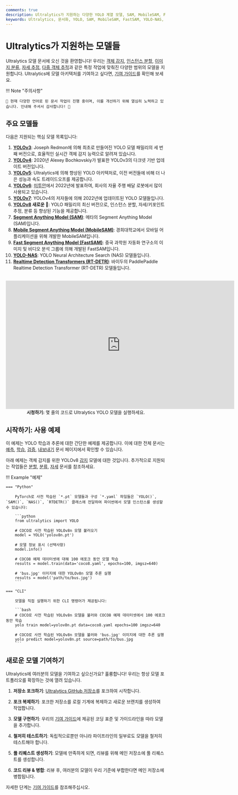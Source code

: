 ```yaml
---
comments: true
description: Ultralytics가 지원하는 다양한 YOLO 계열 모델, SAM, MobileSAM, FastSAM, YOLO-NAS, RT-DETR에 대해 알아보고 CLI와 Python 사용 예제를 통해 시작하세요.
keywords: Ultralytics, 문서화, YOLO, SAM, MobileSAM, FastSAM, YOLO-NAS, RT-DETR, 모델, 아키텍처, Python, CLI
---
```


# Ultralytics가 지원하는 모델들

Ultralytics 모델 문서에 오신 것을 환영합니다! 우리는 [객체 감지](../tasks/detect.md), [인스턴스 분할](../tasks/segment.md), [이미지 분류](../tasks/classify.md), [자세 추정](../tasks/pose.md), [다중 객체 추적](../modes/track.md)과 같은 특정 작업에 맞춰진 다양한 범위의 모델을 지원합니다. Ultralytics에 모델 아키텍처를 기여하고 싶다면, [기여 가이드](../../help/contributing.md)를 확인해 보세요.

!!! Note "주의사항"

    🚧 현재 다양한 언어로 된 문서 작업이 진행 중이며, 이를 개선하기 위해 열심히 노력하고 있습니다. 인내해 주셔서 감사합니다! 🙏

## 주요 모델들

다음은 지원되는 핵심 모델 목록입니다:

1. **[YOLOv3](yolov3.md)**: Joseph Redmon에 의해 최초로 만들어진 YOLO 모델 패밀리의 세 번째 버전으로, 효율적인 실시간 객체 감지 능력으로 알려져 있습니다.
2. **[YOLOv4](yolov4.md)**: 2020년 Alexey Bochkovskiy가 발표한 YOLOv3의 다크넷 기반 업데이트 버전입니다.
3. **[YOLOv5](yolov5.md)**: Ultralytics에 의해 향상된 YOLO 아키텍처로, 이전 버전들에 비해 더 나은 성능과 속도 트레이드오프를 제공합니다.
4. **[YOLOv6](yolov6.md)**: [미투안](https://about.meituan.com/)에서 2022년에 발표하여, 회사의 자율 주행 배달 로봇에서 많이 사용되고 있습니다.
5. **[YOLOv7](yolov7.md)**: YOLOv4의 저자들에 의해 2022년에 업데이트된 YOLO 모델들입니다.
6. **[YOLOv8](yolov8.md) 새로운 🚀**: YOLO 패밀리의 최신 버전으로, 인스턴스 분할, 자세/키포인트 추정, 분류 등 향상된 기능을 제공합니다.
7. **[Segment Anything Model (SAM)](sam.md)**: 메타의 Segment Anything Model (SAM)입니다.
8. **[Mobile Segment Anything Model (MobileSAM)](mobile-sam.md)**: 경희대학교에서 모바일 어플리케이션을 위해 개발한 MobileSAM입니다.
9. **[Fast Segment Anything Model (FastSAM)](fast-sam.md)**: 중국 과학원 자동화 연구소의 이미지 및 비디오 분석 그룹에 의해 개발된 FastSAM입니다.
10. **[YOLO-NAS](yolo-nas.md)**: YOLO Neural Architecture Search (NAS) 모델들입니다.
11. **[Realtime Detection Transformers (RT-DETR)](rtdetr.md)**: 바이두의 PaddlePaddle Realtime Detection Transformer (RT-DETR) 모델들입니다.

<p align="center">
  <br>
  <iframe width="720" height="405" src="https://www.youtube.com/embed/MWq1UxqTClU?si=nHAW-lYDzrz68jR0"
    title="YouTube video player" frameborder="0"
    allow="accelerometer; autoplay; clipboard-write; encrypted-media; gyroscope; picture-in-picture; web-share"
    allowfullscreen>
  </iframe>
  <br>
  <strong>시청하기:</strong> 몇 줄의 코드로 Ultralytics YOLO 모델을 실행하세요.
</p>

## 시작하기: 사용 예제

이 예제는 YOLO 학습과 추론에 대한 간단한 예제를 제공합니다. 이에 대한 전체 문서는 [예측](../modes/predict.md), [학습](../modes/train.md), [검증](../modes/val.md), [내보내기](../modes/export.md) 문서 페이지에서 확인할 수 있습니다.

아래 예제는 객체 감지를 위한 YOLOv8 [감지](../tasks/detect.md) 모델에 대한 것입니다. 추가적으로 지원되는 작업들은 [분할](../tasks/segment.md), [분류](../tasks/classify.md), [자세](../tasks/pose.md) 문서를 참조하세요.

!!! Example "예제"

    === "Python"

        PyTorch로 사전 학습된 `*.pt` 모델들과 구성 `*.yaml` 파일들은 `YOLO()`, `SAM()`, `NAS()`, `RTDETR()` 클래스에 전달하여 파이썬에서 모델 인스턴스를 생성할 수 있습니다:

        ```python
        from ultralytics import YOLO

        # COCO로 사전 학습된 YOLOv8n 모델 불러오기
        model = YOLO('yolov8n.pt')

        # 모델 정보 표시 (선택사항)
        model.info()

        # COCO8 예제 데이터셋에 대해 100 에포크 동안 모델 학습
        results = model.train(data='coco8.yaml', epochs=100, imgsz=640)

        # 'bus.jpg' 이미지에 대한 YOLOv8n 모델 추론 실행
        results = model('path/to/bus.jpg')
        ```

    === "CLI"

        모델을 직접 실행하기 위한 CLI 명령어가 제공됩니다:

        ```bash
        # COCO로 사전 학습된 YOLOv8n 모델을 불러와 COCO8 예제 데이터셋에서 100 에포크 동안 학습
        yolo train model=yolov8n.pt data=coco8.yaml epochs=100 imgsz=640

        # COCO로 사전 학습된 YOLOv8n 모델을 불러와 'bus.jpg' 이미지에 대한 추론 실행
        yolo predict model=yolov8n.pt source=path/to/bus.jpg
        ```

## 새로운 모델 기여하기

Ultralytics에 여러분의 모델을 기여하고 싶으신가요? 훌륭합니다! 우리는 항상 모델 포트폴리오를 확장하는 것에 열려 있습니다.

1. **저장소 포크하기**: [Ultralytics GitHub 저장소](https://github.com/ultralytics/ultralytics)를 포크하여 시작합니다.

2. **포크 복제하기**: 포크한 저장소를 로컬 기계에 복제하고 새로운 브랜치를 생성하여 작업합니다.

3. **모델 구현하기**: 우리의 [기여 가이드](../../help/contributing.md)에 제공된 코딩 표준 및 가이드라인을 따라 모델을 추가합니다.

4. **철저히 테스트하기**: 독립적으로뿐만 아니라 파이프라인의 일부로도 모델을 철저히 테스트해야 합니다.

5. **풀 리퀘스트 생성하기**: 모델에 만족하게 되면, 리뷰를 위해 메인 저장소에 풀 리퀘스트를 생성합니다.

6. **코드 리뷰 & 병합**: 리뷰 후, 여러분의 모델이 우리 기준에 부합한다면 메인 저장소에 병합됩니다.

자세한 단계는 [기여 가이드](../../help/contributing.md)를 참조해주십시오.
